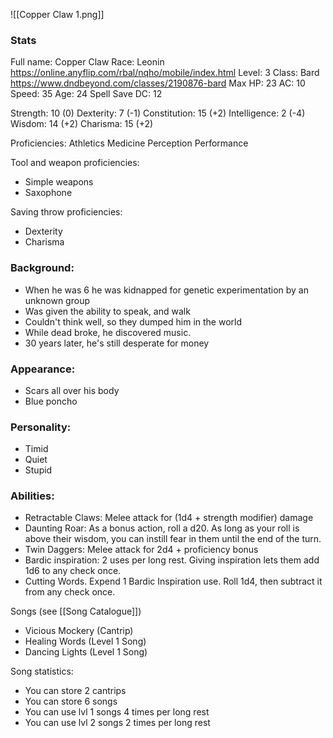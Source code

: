 ![[Copper Claw 1.png]]
### Stats
Full name: Copper Claw
Race: Leonin
	https://online.anyflip.com/rbal/nqho/mobile/index.html
Level: 3
Class: Bard
	https://www.dndbeyond.com/classes/2190876-bard
Max HP: 23
AC: 10
Speed: 35 
Age: 24
Spell Save DC: 12

Strength: 10 (0)
Dexterity: 7 (-1)
Constitution: 15 (+2)
Intelligence: 2 (-4)
Wisdom: 14 (+2)
Charisma: 15 (+2)

Proficiencies:
	Athletics
	Medicine
	Perception
	Performance

Tool and weapon proficiencies:
- Simple weapons
- Saxophone

Saving throw proficiencies:
- Dexterity
- Charisma

### Background:
- When he was 6 he was kidnapped for genetic experimentation by an unknown group
- Was given the ability to speak, and walk
- Couldn't think well, so they dumped him in the world
- While dead broke, he discovered music.
- 30 years later, he's still desperate for money

### Appearance:
- Scars all over his body
- Blue poncho

### Personality:
- Timid
- Quiet
- Stupid

### Abilities:
- Retractable Claws: Melee attack for (1d4 + strength modifier) damage
- Daunting Roar: As a bonus action, roll a d20. As long as your roll is above their wisdom, you can instill fear in them until the end of the turn. 
- Twin Daggers: Melee attack for 2d4 + proficiency bonus
- Bardic inspiration: 2 uses per long rest. Giving inspiration lets them add 1d6 to any check once.
- Cutting Words. Expend 1 Bardic Inspiration use. Roll 1d4, then subtract it from any check once. 

Songs (see [[Song Catalogue]])
- Vicious Mockery (Cantrip)
- Healing Words (Level 1 Song)
- Dancing Lights (Level 1 Song)

Song statistics:
- You can store 2 cantrips
- You can store 6 songs
- You can use lvl 1 songs 4 times per long rest
- You can use lvl 2 songs 2 times per long rest